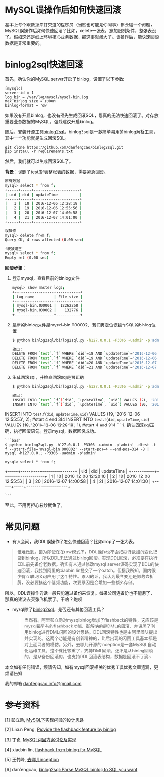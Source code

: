 MySQL误操作后如何快速回滚
========================

基本上每个跟数据库打交道的程序员（当然也可能是你同事）都会碰一个问题，MySQL误操作后如何快速回滚？比如，delete一张表，忘加限制条件，整张表没了。假如这还是线上环境核心业务数据，那这事就闹大了。误操作后，能快速回滚数据是非常重要的。

binlog2sql快速回滚
===
首先，确认你的MySQL server开启了binlog，设置了以下参数:

	[mysqld]
	server-id = 1
	log_bin = /var/log/mysql/mysql-bin.log
	max_binlog_size = 1000M
	binlog-format = row
如果没有开启binlog，也没有预先生成回滚SQL，那真的无法快速回滚了。对存放重要业务数据的MySQL，强烈建议开启binlog。

随后，安装开源工具[binlog2sql](https://github.com/danfengcao/binlog2sql)。binlog2sql是一款简单易用的binlog解析工具，其中一个功能就是生成回滚SQL。

```
git clone https://github.com/danfengcao/binlog2sql.git
pip install -r requirements.txt
```

然后，我们就可以生成回滚SQL了。

**背景**：误删了test库f表整张表的数据，需要紧急回滚。

```bash
原有数据
mysql> select * from f;
+-----+-----+---------------------+
| uid | did | updateTime          |
+-----+-----+---------------------+
|   1 |  18 | 2016-12-06 12:28:18 |
|   2 |  19 | 2016-12-06 12:55:56 |
|   3 |  20 | 2016-12-07 14:00:58 |
|   4 |  21 | 2016-12-07 14:01:00 |
+-----+-----+---------------------+

误操作
mysql> delete from f;
Query OK, 4 rows affected (0.00 sec)

f表被清空
mysql> select * from f;
Empty set (0.00 sec)
```

**回滚步骤**：

1. 登录mysql，查看目前的binlog文件

	```bash
	mysql> show master logs;
	+------------------+-----------+
	| Log_name         | File_size |
	+------------------+-----------+
	| mysql-bin.000001 |  12262268 |
	| mysql-bin.000002 |    132776 |
	+------------------+-----------+
	```

2. 最新的binlog文件是mysql-bin.000002，我们再定位误操作SQL的binlog位置

	```bash
	$ python binlog2sql/binlog2sql.py -h127.0.0.1 -P3306 -uadmin -p'admin' -dtest -t f --start-file='mysql-bin.000002'

	输出：
	DELETE FROM `test`.`f` WHERE `did`=18 AND `updateTime`='2016-12-06 12:28:18' AND `uid`=1 LIMIT 1; #start 4 end 314
	DELETE FROM `test`.`f` WHERE `did`=19 AND `updateTime`='2016-12-06 12:55:56' AND `uid`=2 LIMIT 1; #start 4 end 314
	DELETE FROM `test`.`f` WHERE `did`=20 AND `updateTime`='2016-12-07 14:00:58' AND `uid`=3 LIMIT 1; #start 4 end 314
	DELETE FROM `test`.`f` WHERE `did`=21 AND `updateTime`='2016-12-07 14:01:00' AND `uid`=4 LIMIT 1; #start 4 end 314
	```
2. 生成回滚sql，并检查回滚sql是否正确

	```bash
	$ python binlog2sql/binlog2sql.py -h127.0.0.1 -P3306 -uadmin -p'admin' -dtest -t f --start-file='mysql-bin.000002' --start-pos=4 --end-pos=314 -B

	输出：
	INSERT INTO `test`.`f`(`did`, `updateTime`, `uid`) VALUES (21, '2016-12-07 14:01:00', 4); #start 4 end 314
	INSERT INTO `test`.`f`(`did`, `updateTime`, `uid`) VALUES (20, '2016-12-07 14:00:58', 3); #start 4 end 314
INSERT INTO `test`.`f`(`did`, `updateTime`, `uid`) VALUES (19, '2016-12-06 12:55:56', 2); #start 4 end 314
	INSERT INTO `test`.`f`(`did`, `updateTime`, `uid`) VALUES (18, '2016-12-06 12:28:18', 1); #start 4 end 314
	```
3. 确认回滚sql正确，执行回滚语句。登录mysql，数据回滚成功。

	```bash
	$ python binlog2sql.py -h127.0.0.1 -P3306 -uadmin -p'admin' -dtest -t f --start-file='mysql-bin.000002' --start-pos=4 --end-pos=314 -B | mysql -h127.0.0.1 -P3306 -uadmin -p'admin'

	mysql> select * from f;
+-----+-----+---------------------+
| uid | did | updateTime          |
+-----+-----+---------------------+
|   1 |  18 | 2016-12-06 12:28:18 |
|   2 |  19 | 2016-12-06 12:55:56 |
|   3 |  20 | 2016-12-07 14:00:58 |
|   4 |  21 | 2016-12-07 14:01:00 |
+-----+-----+---------------------+
	
	```

至此，不用再担心被炒鱿鱼了。

常见问题
===
* 有人会问，我DDL误操作了怎么快速回滚？比如drop了一张大表。

 > 很难做到。因为即使在在row模式下，DDL操作也不会把每行数据的变化记录到binlog，所以DDL无法通过binlog回滚。实现DDL回滚，必须要在执行DDL前先备份老数据。确实有人通过修改mysql server源码实现了DDL的快速回滚，我找到阿里的xiaobin lin提交了一个patch。但据我所知，国内很少有互联网公司应用了这个特性。原因的话，我认为最主要还是懒的去折腾，没必要搞这个低频功能，次要原因是会增加一些额外存储。
 > 
 所以，DDL误操作的话一般只能通过备份来恢复。如果公司连备份也不能用了，那真的建议去买张飞机票了。干啥？跑呗

* mysql除了[binlog2sql](https://github.com/danfengcao/binlog2sql)，是否还有其他回滚工具？

	>当然有。阿里彭立勋对mysqlbinlog增加了flashback的特性，这应该是mysql最早有的flashback功能，彭解决的是DML的回滚，并说明了利用binlog进行DML闪回的设计思路。DDL回滚特性也是由阿里团队提出并实现的。这两个功能是有创新精神的，此后出现的闪回工具基本都是对上面两者的模仿。另外，去哪儿开源的Inception是一套MySQL自动化运维工具，这个就比较重了，支持DML回滚，还不是从binlog回滚的，是从备份回滚的，也支持DDL回滚表结构，数据是回滚不了滴~

本文如有任何错误，烦请告知。如有mysql回滚相关的优秀工具优秀文章遗漏，更烦请告知

我的邮箱 danfengcao.info@gmail.com


参考资料
==============
[1] 彭立勋, [MySQL下实现闪回的设计思路](http://www.penglixun.com/tech/database/mysql_flashback_feature.html)

[2] Lixun Peng, [Provide the flashback feature by binlog](https://bugs.mysql.com/bug.php?id=65178)

[3] 丁奇, [MySQL闪回方案讨论及实现](http://dinglin.iteye.com/blog/1539167)

[4] xiaobin lin, [flashback from binlog for MySQL](https://bugs.mysql.com/bug.php?id=65861)

[5] 王竹峰, [去哪儿inception](https://github.com/mysql-inception/inception)

[6] danfengcao, [binlog2sql: Parse MySQL binlog to SQL you want](https://github.com/danfengcao/binlog2sql)

